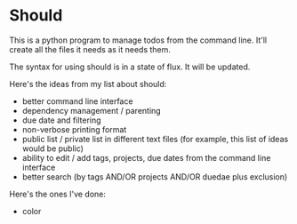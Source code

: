Should
======

This is a python program to manage todos from the command line. It'll
create all the files it needs as it needs them.

The syntax for using should is in a state of flux. It will be updated.

Here's the ideas from my list about should:

 - better command line interface
 - dependency management / parenting
 - due date and filtering
 - non-verbose printing format
 - public list / private list in different text files (for example, this
   list of ideas would be public)
 - ability to edit / add tags, projects, due dates from the command line
   interface
 - better search (by tags AND/OR projects AND/OR duedae plus exclusion)

Here's the ones I've done:

 - color
